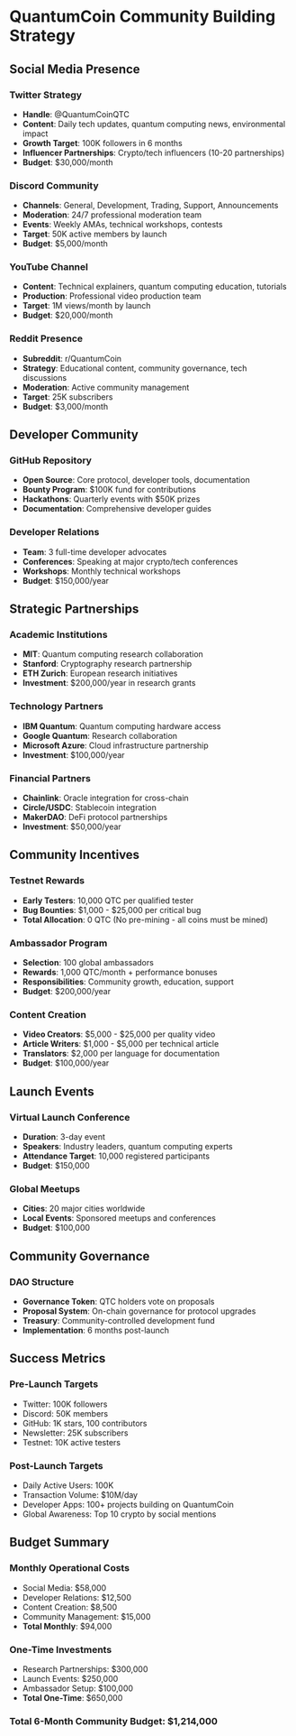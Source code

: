 # QuantumCoin Community Building Strategy

## Social Media Presence

### Twitter Strategy
- **Handle**: @QuantumCoinQTC
- **Content**: Daily tech updates, quantum computing news, environmental impact
- **Growth Target**: 100K followers in 6 months
- **Influencer Partnerships**: Crypto/tech influencers (10-20 partnerships)
- **Budget**: $30,000/month

### Discord Community
- **Channels**: General, Development, Trading, Support, Announcements
- **Moderation**: 24/7 professional moderation team
- **Events**: Weekly AMAs, technical workshops, contests
- **Target**: 50K active members by launch
- **Budget**: $5,000/month

### YouTube Channel
- **Content**: Technical explainers, quantum computing education, tutorials
- **Production**: Professional video production team
- **Target**: 1M views/month by launch
- **Budget**: $20,000/month

### Reddit Presence
- **Subreddit**: r/QuantumCoin
- **Strategy**: Educational content, community governance, tech discussions
- **Moderation**: Active community management
- **Target**: 25K subscribers
- **Budget**: $3,000/month

## Developer Community

### GitHub Repository
- **Open Source**: Core protocol, developer tools, documentation
- **Bounty Program**: $100K fund for contributions
- **Hackathons**: Quarterly events with $50K prizes
- **Documentation**: Comprehensive developer guides

### Developer Relations
- **Team**: 3 full-time developer advocates
- **Conferences**: Speaking at major crypto/tech conferences
- **Workshops**: Monthly technical workshops
- **Budget**: $150,000/year

## Strategic Partnerships

### Academic Institutions
- **MIT**: Quantum computing research collaboration
- **Stanford**: Cryptography research partnership
- **ETH Zurich**: European research initiatives
- **Investment**: $200,000/year in research grants

### Technology Partners
- **IBM Quantum**: Quantum computing hardware access
- **Google Quantum**: Research collaboration
- **Microsoft Azure**: Cloud infrastructure partnership
- **Investment**: $100,000/year

### Financial Partners
- **Chainlink**: Oracle integration for cross-chain
- **Circle/USDC**: Stablecoin integration
- **MakerDAO**: DeFi protocol partnerships
- **Investment**: $50,000/year

## Community Incentives

### Testnet Rewards
- **Early Testers**: 10,000 QTC per qualified tester
- **Bug Bounties**: $1,000 - $25,000 per critical bug
- **Total Allocation**: 0 QTC (No pre-mining - all coins must be mined)

### Ambassador Program
- **Selection**: 100 global ambassadors
- **Rewards**: 1,000 QTC/month + performance bonuses
- **Responsibilities**: Community growth, education, support
- **Budget**: $200,000/year

### Content Creation
- **Video Creators**: $5,000 - $25,000 per quality video
- **Article Writers**: $1,000 - $5,000 per technical article
- **Translators**: $2,000 per language for documentation
- **Budget**: $100,000/year

## Launch Events

### Virtual Launch Conference
- **Duration**: 3-day event
- **Speakers**: Industry leaders, quantum computing experts
- **Attendance Target**: 10,000 registered participants
- **Budget**: $150,000

### Global Meetups
- **Cities**: 20 major cities worldwide
- **Local Events**: Sponsored meetups and conferences
- **Budget**: $100,000

## Community Governance

### DAO Structure
- **Governance Token**: QTC holders vote on proposals
- **Proposal System**: On-chain governance for protocol upgrades
- **Treasury**: Community-controlled development fund
- **Implementation**: 6 months post-launch

## Success Metrics

### Pre-Launch Targets
- Twitter: 100K followers
- Discord: 50K members
- GitHub: 1K stars, 100 contributors
- Newsletter: 25K subscribers
- Testnet: 10K active testers

### Post-Launch Targets
- Daily Active Users: 100K
- Transaction Volume: $10M/day
- Developer Apps: 100+ projects building on QuantumCoin
- Global Awareness: Top 10 crypto by social mentions

## Budget Summary

### Monthly Operational Costs
- Social Media: $58,000
- Developer Relations: $12,500
- Content Creation: $8,500
- Community Management: $15,000
- **Total Monthly**: $94,000

### One-Time Investments
- Research Partnerships: $300,000
- Launch Events: $250,000
- Ambassador Setup: $100,000
- **Total One-Time**: $650,000

### Total 6-Month Community Budget: $1,214,000
